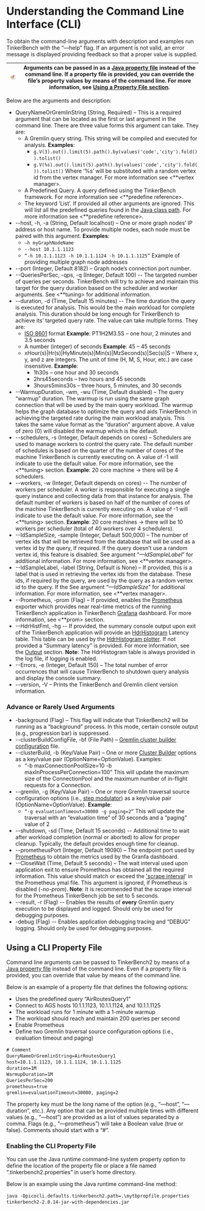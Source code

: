 # Understanding the Command Line Interface (CLI)

To obtain the command-line arguments with description and examples run TinkerBench with the “—help” flag. If an argument is not valid, an error message is displayed providing feedback so that a proper value is supplied.

| ![image](media/NotePencil.png) | Arguments can be passed in as a [Java property file](https://localizely.com/java-properties-file/) instead of the command line. If a property file is provided, you can override the file’s property values by means of the command line. For more information, see [Using a Property File section](#using-a-cli-property-file). |
|------------------------------------------------------------------------------------------------------|----------------------------------------------------------------------------------------------------------------------------------------------------------------------------------------------------------------------------------------------------------------------------------------------------------------------------------|

Below are the arguments and description:

-   QueryNameOrGremlinString (String, Required) – This is a required argument that can be located as the first or last argument in the command line. There are three value forms this argument can take. They are:
    -   A Gremlin query string. This string will be compiled and executed for analysis. **Examples**:
        -   `g.V(3).out().limit(5).path().by(values('code','city').fold()).tolist()`
        -   `g.V(%s).out().limit(5).path().by(values('code','city').fold()).tolist()` Where ‘%s’ will be substituted with a random vertex id from the vertex manager. For more information see \<\*\*vertex manager\>.
    -   A Predefined Query. A query defined using the TinkerBench framework. For more information see \<\*\*predefine reference\>.
    -   The keyword ‘List’. If provided all other arguments are ignored. This will list all the predefined queries found in the [Java class path](https://en.wikipedia.org/wiki/Classpath). For more information see \<\*\*predefine reference\>.
-   \--host, -h, -a (String, Default localhost) – One or more graph nodes’ IP address or host name. To provide multiple nodes, each node must be paired with this argument. **Examples**:
    -   `–h myGraphNodeName`
    -   `--host 10.1.1.1123`
    -   `“-h 10.1.1.1123 -h 10.1.1.1124 -h 10.1.1.1125”`
        Example of providing multiple graph node addresses
-   \--port (Integer, Default 8182) – Graph node’s connection port number.
-   \--QueriesPerSec, -qps, -q (Integer, Default 100) -- The targeted number of queries per seconds. TinkerBench will try to achieve and maintain this target for the query duration based on the scheduler and worker arguments. See \<\*\*tuning\> for additional information.
-   \--duration, -d (Time, Default 15 minutes) -- The time duration the query is executed for analysis. This would be the main workload for complete analysis. This duration should be long enough for TinkerBench to achieve its’ targeted query rate. The value can take multiple forms. They are:
    -   [ISO 8601](https://docs.oracle.com/javase/8/docs/api/java/time/format/DateTimeFormatter.html) format **Example**: PT1H2M3.5S – one hour, 2 minutes and 3.5 seconds
    -   A number (integer) of seconds **Example**: 45 – 45 seconds
    -   xHour(s)\|Hr(s)\|HyMinute(s)\|Min(s)\|MzSecond(s)\|Sec(s)\|S – Where x, y, and z are integers. The unit of time (H, M, S, Hour, etc.) are case insensitive. **Example**:
        -   1h30s – one hour and 30 seconds
        -   2hrs45seconds – two hours and 45 seconds
        -   3hours5mins30s – three hours, 5 minutes, and 30 seconds
-   \--WarmupDuration, -wm, -wu (Time, Default disabled) – The query “warmup” duration. The warmup is run using the same graph connection that will be used by the main query workload. The warmup helps the graph database to optimize the query and aids TinkerBench in achieving the targeted rate during the main workload analysis. This takes the same value format as the “duration” argument above. A value of zero (0) will disabled the warmup which is the default.
-   \--schedulers, -s (Integer, Default depends on cores) – Schedulers are used to manage workers to control the query rate. The default number of schedules is based on the quarter of the number of cores of the machine TinkerBench is currently executing on. A value of -1 will indicate to use the default value. For more information, see the \<\*\*tuning\> section. **Example**: 20 core machine -\> there will be 4 schedulers.
-   \--workers, -w (Integer, Default depends on cores) -- The number of workers per scheduler. A worker is responsible for executing a single query instance and collecting data from that instance for analysis. The default number of workers is based on half of the number of cores of the machine TinkerBench is currently executing on. A value of -1 will indicate to use the default value. For more information, see the \<\*\*tuning\> section. **Example**: 20 core machines -\> there will be 10 workers per scheduler (total of 40 workers over 4 schedulers).
-   \--IdSampleSize, -sample (Integer, Default 500,000) – The number of vertex ids that will be retrieved from the database that will be used as a vertex id by the query, if required. If the query doesn’t use a random vertex id, this feature is disabled. See argument “*—IdSampleLabel*” for additional information. For more information, see \<\*\*vertex manager\>.
-   \--IdSampleLabel, -label (String, Default is None) – If provided, this is a label that is used in retrieving the vertex ids from the database. These ids, if required by the query, are used by the query as a random vertex id to the query. If the See argument *“—IdSampleSize*” for additional information. For more information, see \<\*\*vertex manager\>.
-   \--Prometheus, -prom (Flag) – If provided, enables the [Prometheus](https://prometheus.io/) exporter which provides near real-time metrics of the running TinkerBench application in TinkerBench [Grafana](https://grafana.com/grafana/dashboards/) dashboard. For more information, see \<\*\*prom\> section.
-   \--HdrHistFmt, -hg -- If provided, the summary console output upon exit of the TinkerBench application will provide an [HdrHistogram](https://github.com/HdrHistogram) Latency table. This table can be used by the [HdrHistogram plotter](https://hdrhistogram.github.io/HdrHistogram/plotFiles.html). If not provided a “Summary latency” is provided. For more information, see the [Output](./understanding_output.md) section. **Note**: The HdrHistogram table is always provided in the log file, if logging is enabled.
-   \--Errors, -e (Integer, Default 150) – The total number of error occurrences that will cause TinkerBench to shutdown query analysis and display the console summary.
-   \--version, -V – Prints the TinkerBench and Gremlin client version information.

### Advance or Rarely Used Arguments

-   \-background (Flag) – This flag will indicate that TinkerBench2 will be running as a “background” process. In this mode, certain console output (e.g., progression bar) is suppressed.
-   \--clusterBuildConfigFile, -bf (File Path) – [Gremlin cluster builder configuration](https://www.gremlin.com/docs/getting-started-agent-configuration) file.
-   \--clusterBuild, -b (Key/Value Pair) – One or more [Cluster Builder](https://tinkerpop.apache.org/javadocs/current/full/org/apache/tinkerpop/gremlin/driver/Cluster.Builder.html) options as a key/value pair (OptionName=OptionValue). Examples:
    -   “-b maxConnectionPoolSize=10 -b maxInProcessPerConnection=100”
        This will update the maximum size of the ConnectionPool and the maximum number of in-flight requests for a Connection.
-   \--gremlin, -g (Key/Value Pair) – One or more Gremlin traversal source configuration options (i.e., [step modulator](https://tinkerpop.apache.org/docs/current/tutorials/gremlins-anatomy/)) as a key/value pair (OptionName=OptionValue). **Example**:
    -   `“-g evaluationTimeout=30000 -g paging=2”`
        This will update the traversal with an “evaluation time” of 30 seconds and a “paging” value of 2
-   \--shutdown, -sd (Time, Default 15 seconds) -- Additional time to wait after workload completion (normal or aborted) to allow for proper cleanup. Typically, the default provides enough time for cleanup.
-   \--prometheusPort (Integer, Default 19090) – The endpoint port used by [Prometheus](https://prometheus.io/docs/prometheus/latest/configuration/configuration/) to obtain the metrics used by the Granfa dashboard.
-   \--CloseWait (Time, Default 5 seconds) – The wait interval used upon application exit to ensure Prometheus has obtained all the required information. This value should match or exceed the ['scrape interval](https://prometheus.io/docs/prometheus/latest/configuration/configuration/)' in the Prometheus ymal file. This argument is ignored, if Prometheus is disabled (*-no-prom*). **Note**: It is recommended that the scrape interval for the Prometheus TinkerBench job be set to 5 seconds.
-   \--result, -r (Flag) -- Enables the results of **every** Gremlin query execution to be displayed and logged. Should only be used for debugging purposes.
-   \-debug (Flag) -- Enables application debugging tracing and “DEBUG” logging. Should only be used for debugging purposes.

## Using a CLI Property File

Command line arguments can be passed to TinkerBench2 by means of a [Java property file](https://localizely.com/java-properties-file/) instead of the command line. Even if a property file is provided, you can override that value by means of the command line.

Below is an example of a property file that defines the following options:

-   Uses the predefined query “AirRoutesQuery1”
-   Connect to AGS hosts 10.1.1.1123, 10.1.1.1124, and 10.1.1.1125
-   The workload runs for 1 minute with a 1-minute warmup
-   The workload should reach and maintain 200 queries per second
-   Enable Prometheus
-   Define two Gremlin traversal source configuration options (i.e., evaluation timeout and paging)

```
# Comment
QueryNameOrGremlinString=AirRoutesQuery1
host=10.1.1.1123, 10.1.1.1124, 10.1.1.1125
duration=1M
WarmupDuration=1M
QueriesPerSec=200
prometheus=true
gremlin=evaluationTimeout=30000, paging=2
```

The property key must be the long name of the option (e.g., “—host”, “—duration”, etc.). Any option that can be provided multiple times with different values (e.g., “—host”) are provided as a list of values separated by a comma. Flags (e.g., “—prometheus”) will take a Boolean value (true or false). Comments should start with a “\#”.

### Enabling the CLI Property File

You can use the Java runtime command-line system property option to define the location of the property file or place a file named “.tinkerbench2.properties” in user’s home directory.

Below is an example using the Java runtime command-line method:

```
java -Dpicocli.defaults.tinkerbench2.path=.\mytbpropfile.properties tinkerbench2-2.0.14-jar-with-dependencies.jar
```